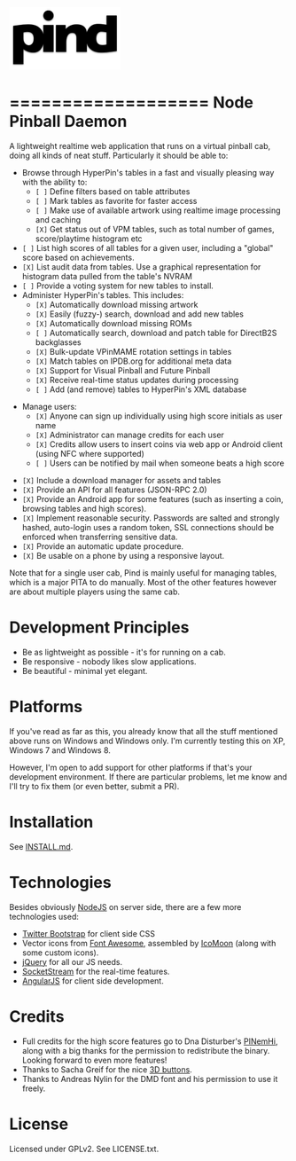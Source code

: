![pind](client/static/images/logo.png)

===================
Node Pinball Daemon
===================

A lightweight realtime web application that runs on a virtual pinball cab, doing all
kinds of neat stuff. Particularly it should be able to:

- Browse through HyperPin's tables in a fast and visually pleasing way with
  the ability to:
  - `[ ]` Define filters based on table attributes
  - `[ ]` Mark tables as favorite for faster access
  - `[ ]` Make use of available artwork using realtime image processing and caching
  - `[X]` Get status out of VPM tables, such as total number of games, score/playtime
          histogram etc
- `[ ]` List high scores of all tables for a given user, including a "global" score
        based on achievements.
- `[X]` List audit data from tables. Use a graphical representation for histogram data
        pulled from the table's NVRAM
- `[ ]` Provide a voting system for new tables to install.
- Administer HyperPin's tables. This includes:
  - `[X]` Automatically download missing artwork
  - `[X]` Easily (fuzzy-) search, download and add new tables
  - `[X]` Automatically download missing ROMs
  - `[ ]` Automatically search, download and patch table for DirectB2S backglasses
  - `[X]` Bulk-update VPinMAME rotation settings in tables
  - `[X]` Match tables on IPDB.org for additional meta data
  - `[X]` Support for Visual Pinball and Future Pinball
  - `[X]` Receive real-time status updates during processing
  - `[ ]` Add (and remove) tables to HyperPin's XML database
* Manage users:
  - `[X]` Anyone can sign up individually using high score initials as user name
  - `[X]` Administrator can manage credits for each user
  - `[X]` Credits allow users to insert coins via web app or Android client (using
          NFC where supported)
  - `[ ]` Users can be notified by mail when someone beats a high score
- `[X]` Include a download manager for assets and tables
- `[X]` Provide an API for all features (JSON-RPC 2.0)
- `[X]` Provide an Android app for some features (such as inserting a coin, browsing
      tables and high scores).
- `[X]` Implement reasonable security. Passwords are salted and strongly hashed,
        auto-login uses a random token, SSL connections should be enforced when
        transferring sensitive data.
- `[X]` Provide an automatic update procedure.
- `[X]` Be usable on a phone by using a responsive layout.

Note that for a single user cab, Pind is mainly useful for managing tables,
which is a major PITA to do manually. Most of the other features however are
about multiple players using the same cab.


Development Principles
======================

* Be as lightweight as possible - it's for running on a cab.
* Be responsive - nobody likes slow applications.
* Be beautiful - minimal yet elegant.


Platforms
=========

If you've read as far as this, you already know that all the stuff mentioned
above runs on Windows and Windows only. I'm currently testing this on XP,
Windows 7 and Windows 8.

However, I'm open to add support for other platforms if that's your
development environment. If there are particular problems, let me know and I'll
try to fix them (or even better, submit a PR).


Installation
============

See [INSTALL.md](https://github.com/freezy/node-pind/blob/master/INSTALL.md).


Technologies
============

Besides obviously [NodeJS](http://nodejs.org/) on server side, there are a few
more technologies used:

* [Twitter Bootstrap](http://twitter.github.io/bootstrap/) for client side CSS
* Vector icons from [Font Awesome](http://fortawesome.github.io/Font-Awesome/),
  assembled by [IcoMoon](http://icomoon.io/) (along with some custom icons).
* [jQuery](http://jquery.com/) for all our JS needs.
* [SocketStream](http://www.socketstream.org/) for the real-time features.
* [AngularJS](http://angularjs.org/) for client side development.


Credits
=======

* Full credits for the high score features go to Dna Disturber's [PINemHi](http://www.pinemhi.com/),
  along with a big thanks for the permission to redistribute the binary. Looking
  forward to even more features!
* Thanks to Sacha Greif for the nice [3D buttons](http://sachagreif.com/bootstrap/).
* Thanks to Andreas Nylin for the DMD font and his permission to use it freely.

License
=======

Licensed under GPLv2. See LICENSE.txt.
